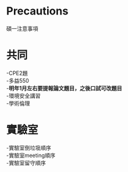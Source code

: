 # Precautions
碩一注意事項

# 共同
-CPE2題  
-多益550  
-**明年1月左右要提報論文題目，之後口試可改題目**  
-環境安全講習  
-學術倫理

# 實驗室
-實驗室倒垃圾順序  
-實驗室meeting順序  
-實驗室留守順序
